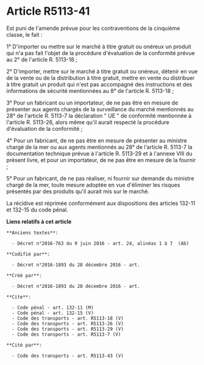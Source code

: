 # Article R5113-41

Est puni de l'amende prévue pour les contraventions de la cinquième classe, le fait : 

1° D'importer ou mettre sur le marché à titre gratuit ou onéreux un produit qui n'a pas fait l'objet de la procédure
d'évaluation de la conformité prévue au 2° de l'article R. 5113-18 ; 

2° D'importer, mettre sur le marché à titre gratuit ou onéreux, détenir en vue de la vente ou de la distribution à titre
gratuit, mettre en vente ou distribuer à titre gratuit un produit qui n'est pas accompagné des instructions et des
informations de sécurité mentionnées au 8° de l'article R. 5113-18 ; 

3° Pour un fabricant ou un importateur, de ne pas être en mesure de présenter aux agents chargés de la surveillance du marché
mentionnés au 28° de l'article R. 5113-7 la déclaration " UE " de conformité mentionnée à l'article R. 5113-26, alors même
qu'il aurait respecté la procédure d'évaluation de la conformité ; 

4° Pour un fabricant, de ne pas être en mesure de présenter au ministre chargé de la mer ou aux agents mentionnés au 28° de
l'article R. 5113-7 la documentation technique prévue à l'article R. 5113-29 et à l'annexe VIII du présent livre, et pour un
importateur, de ne pas être en mesure de la fournir ; 

5° Pour un fabricant, de ne pas réaliser, ni fournir sur demande du ministre chargé de la mer, toute mesure adoptée en vue
d'éliminer les risques présentés par des produits qu'il aurait mis sur le marché. 

La récidive est réprimée conformément aux dispositions des articles 132-11 et 132-15 du code pénal.

**Liens relatifs à cet article**

	**Anciens textes**:

	  - Décret n°2016-763 du 9 juin 2016 - art. 24, alinéas 1 à 7  (Ab)

	**Codifié par**:

	  - Décret n°2016-1893 du 28 décembre 2016 - art.

	**Créé par**:

	  - Décret n°2016-1893 du 28 décembre 2016 - art.

	**Cite**:

	  - Code pénal - art. 132-11 (M)
	  - Code pénal - art. 132-15 (V)
	  - Code des transports - art. R5113-18 (V)
	  - Code des transports - art. R5113-26 (V)
	  - Code des transports - art. R5113-29 (V)
	  - Code des transports - art. R5113-7 (V)

	**Cité par**:

	  - Code des transports - art. R5113-43 (V)
